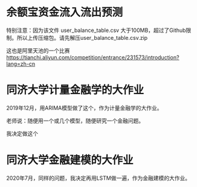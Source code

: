 # 余额宝资金流入流出预测

特别注意：因为该文件 user_balance_table.csv 大于100MB，超过了Github限制。所以上传压缩包。请先解压user_balance_table.csv.zip

这也是阿里天池的一个比赛  https://tianchi.aliyun.com/competition/entrance/231573/introduction?lang=zh-cn

# 同济大学计量金融学的大作业
2019年12月，用ARIMA模型做了这个，作为计量金融学的大作业。

老师说：随便用一个或几个模型，随便研究一个金融问题。

我决定做这个

# 同济大学金融建模的大作业
2020年7月，同样的问题，我决定再用LSTM做一遍，作为金融建模的大作业。
